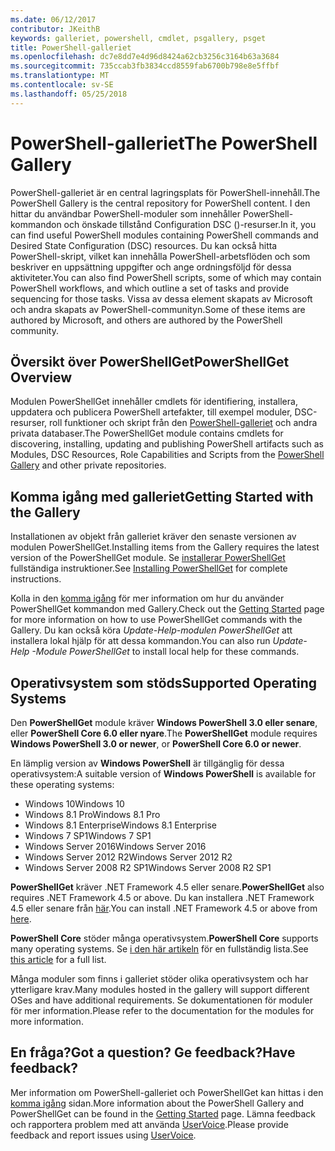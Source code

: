 ```yaml
---
ms.date: 06/12/2017
contributor: JKeithB
keywords: galleriet, powershell, cmdlet, psgallery, psget
title: PowerShell-galleriet
ms.openlocfilehash: dc7e8dd7e4d96d8424a62cb3256c3164b63a3684
ms.sourcegitcommit: 735ccab3fb3834ccd8559fab6700b798e8e5ffbf
ms.translationtype: MT
ms.contentlocale: sv-SE
ms.lasthandoff: 05/25/2018
---
```

# <a name="the-powershell-gallery"></a><span data-ttu-id="1c534-103">PowerShell-galleriet</span><span class="sxs-lookup"><span data-stu-id="1c534-103">The PowerShell Gallery</span></span>

<span data-ttu-id="1c534-104">PowerShell-galleriet är en central lagringsplats för PowerShell-innehåll.</span><span class="sxs-lookup"><span data-stu-id="1c534-104">The PowerShell Gallery is the central repository for PowerShell content.</span></span> <span data-ttu-id="1c534-105">I den hittar du användbar PowerShell-moduler som innehåller PowerShell-kommandon och önskade tillstånd Configuration DSC ()-resurser.</span><span class="sxs-lookup"><span data-stu-id="1c534-105">In it, you can find useful PowerShell modules containing PowerShell commands and Desired State Configuration (DSC) resources.</span></span>
<span data-ttu-id="1c534-106">Du kan också hitta PowerShell-skript, vilket kan innehålla PowerShell-arbetsflöden och som beskriver en uppsättning uppgifter och ange ordningsföljd för dessa aktiviteter.</span><span class="sxs-lookup"><span data-stu-id="1c534-106">You can also find PowerShell scripts, some of which may contain PowerShell workflows, and which outline a set of tasks and provide sequencing for those tasks.</span></span> <span data-ttu-id="1c534-107">Vissa av dessa element skapats av Microsoft och andra skapats av PowerShell-communityn.</span><span class="sxs-lookup"><span data-stu-id="1c534-107">Some of these items are authored by Microsoft, and others are authored by the PowerShell community.</span></span>

## <a name="powershellget-overview"></a><span data-ttu-id="1c534-108">Översikt över PowerShellGet</span><span class="sxs-lookup"><span data-stu-id="1c534-108">PowerShellGet Overview</span></span>

<span data-ttu-id="1c534-109">Modulen PowerShellGet innehåller cmdlets för identifiering, installera, uppdatera och publicera PowerShell artefakter, till exempel moduler, DSC-resurser, roll funktioner och skript från den [PowerShell-galleriet](https://www.PowerShellGallery.com) och andra privata databaser.</span><span class="sxs-lookup"><span data-stu-id="1c534-109">The PowerShellGet module contains cmdlets for discovering, installing, updating and publishing PowerShell artifacts such as Modules, DSC Resources, Role Capabilities and Scripts from the [PowerShell Gallery](https://www.PowerShellGallery.com) and other private repositories.</span></span>

## <a name="getting-started-with-the-gallery"></a><span data-ttu-id="1c534-110">Komma igång med galleriet</span><span class="sxs-lookup"><span data-stu-id="1c534-110">Getting Started with the Gallery</span></span>

<span data-ttu-id="1c534-111">Installationen av objekt från galleriet kräver den senaste versionen av modulen PowerShellGet.</span><span class="sxs-lookup"><span data-stu-id="1c534-111">Installing items from the Gallery requires the latest version of the PowerShellGet module.</span></span>
<span data-ttu-id="1c534-112">Se [installerar PowerShellGet](installing-psget.md) fullständiga instruktioner.</span><span class="sxs-lookup"><span data-stu-id="1c534-112">See [Installing PowerShellGet](installing-psget.md) for complete instructions.</span></span>

<span data-ttu-id="1c534-113">Kolla in den [komma igång](getting-started.md) för mer information om hur du använder PowerShellGet kommandon med Gallery.</span><span class="sxs-lookup"><span data-stu-id="1c534-113">Check out the [Getting Started](getting-started.md) page for more information on how to use PowerShellGet commands with the Gallery.</span></span> <span data-ttu-id="1c534-114">Du kan också köra *Update-Help-modulen PowerShellGet* att installera lokal hjälp för att dessa kommandon.</span><span class="sxs-lookup"><span data-stu-id="1c534-114">You can also run *Update-Help -Module PowerShellGet* to install local help for these commands.</span></span>

## <a name="supported-operating-systems"></a><span data-ttu-id="1c534-115">Operativsystem som stöds</span><span class="sxs-lookup"><span data-stu-id="1c534-115">Supported Operating Systems</span></span>

<span data-ttu-id="1c534-116">Den **PowerShellGet** module kräver **Windows PowerShell 3.0 eller senare**, eller **PowerShell Core 6.0 eller nyare**.</span><span class="sxs-lookup"><span data-stu-id="1c534-116">The **PowerShellGet** module requires **Windows PowerShell 3.0 or newer**, or **PowerShell Core 6.0 or newer**.</span></span>

<span data-ttu-id="1c534-117">En lämplig version av **Windows PowerShell** är tillgänglig för dessa operativsystem:</span><span class="sxs-lookup"><span data-stu-id="1c534-117">A suitable version of **Windows PowerShell** is available for these operating systems:</span></span>

- <span data-ttu-id="1c534-118">Windows 10</span><span class="sxs-lookup"><span data-stu-id="1c534-118">Windows 10</span></span>
- <span data-ttu-id="1c534-119">Windows 8.1 Pro</span><span class="sxs-lookup"><span data-stu-id="1c534-119">Windows 8.1 Pro</span></span>
- <span data-ttu-id="1c534-120">Windows 8.1 Enterprise</span><span class="sxs-lookup"><span data-stu-id="1c534-120">Windows 8.1 Enterprise</span></span>
- <span data-ttu-id="1c534-121">Windows 7 SP1</span><span class="sxs-lookup"><span data-stu-id="1c534-121">Windows 7 SP1</span></span>
- <span data-ttu-id="1c534-122">Windows Server 2016</span><span class="sxs-lookup"><span data-stu-id="1c534-122">Windows Server 2016</span></span>
- <span data-ttu-id="1c534-123">Windows Server 2012 R2</span><span class="sxs-lookup"><span data-stu-id="1c534-123">Windows Server 2012 R2</span></span>
- <span data-ttu-id="1c534-124">Windows Server 2008 R2 SP1</span><span class="sxs-lookup"><span data-stu-id="1c534-124">Windows Server 2008 R2 SP1</span></span>

<span data-ttu-id="1c534-125">**PowerShellGet** kräver .NET Framework 4.5 eller senare.</span><span class="sxs-lookup"><span data-stu-id="1c534-125">**PowerShellGet** also requires .NET Framework 4.5 or above.</span></span> <span data-ttu-id="1c534-126">Du kan installera .NET Framework 4.5 eller senare från [här](https://msdn.microsoft.com/library/5a4x27ek.aspx).</span><span class="sxs-lookup"><span data-stu-id="1c534-126">You can install .NET Framework 4.5 or above from [here](https://msdn.microsoft.com/library/5a4x27ek.aspx).</span></span>

<span data-ttu-id="1c534-127">**PowerShell Core** stöder många operativsystem.</span><span class="sxs-lookup"><span data-stu-id="1c534-127">**PowerShell Core** supports many operating systems.</span></span> <span data-ttu-id="1c534-128">Se [i den här artikeln](https://blogs.msdn.microsoft.com/powershell/2018/01/10/powershell-core-6-0-generally-available-ga-and-supported/) för en fullständig lista.</span><span class="sxs-lookup"><span data-stu-id="1c534-128">See [this article](https://blogs.msdn.microsoft.com/powershell/2018/01/10/powershell-core-6-0-generally-available-ga-and-supported/) for a full list.</span></span>

<span data-ttu-id="1c534-129">Många moduler som finns i galleriet stöder olika operativsystem och har ytterligare krav.</span><span class="sxs-lookup"><span data-stu-id="1c534-129">Many modules hosted in the gallery will support different OSes and have additional requirements.</span></span> <span data-ttu-id="1c534-130">Se dokumentationen för moduler för mer information.</span><span class="sxs-lookup"><span data-stu-id="1c534-130">Please refer to the documentation for the modules for more information.</span></span>

## <a name="got-a-question-have-feedback"></a><span data-ttu-id="1c534-131">En fråga?</span><span class="sxs-lookup"><span data-stu-id="1c534-131">Got a question?</span></span> <span data-ttu-id="1c534-132">Ge feedback?</span><span class="sxs-lookup"><span data-stu-id="1c534-132">Have feedback?</span></span>

<span data-ttu-id="1c534-133">Mer information om PowerShell-galleriet och PowerShellGet kan hittas i den [komma igång](getting-started.md) sidan.</span><span class="sxs-lookup"><span data-stu-id="1c534-133">More information about the PowerShell Gallery and PowerShellGet can be found in the [Getting Started](getting-started.md) page.</span></span> <span data-ttu-id="1c534-134">Lämna feedback och rapportera problem med att använda [UserVoice](http://windowsserver.uservoice.com/forums/301869-powershell).</span><span class="sxs-lookup"><span data-stu-id="1c534-134">Please provide feedback and report issues using [UserVoice](http://windowsserver.uservoice.com/forums/301869-powershell).</span></span>
